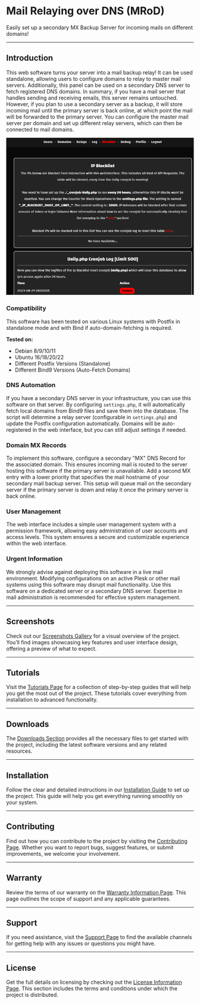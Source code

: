 # Mail Relaying over DNS (MRoD)

Easily set up a secondary MX Backup Server for incoming mails on different domains!

-----------

## Introduction

This web software turns your server into a mail backup relay! It can be used standalone, allowing users to configure domains to relay to master mail servers. Additionally, this panel can be used on a secondary DNS server to fetch registered DNS domains. In summary, if you have a mail server that handles sending and receiving emails, this server remains untouched. However, if you plan to use a secondary server as a backup, it will store incoming mail until the primary server is back online, at which point the mail will be forwarded to the primary server. You can configure the master mail server per domain and set up different relay servers, which can then be connected to mail domains.

![Screenshot of IP Blocklist](1.png)

### Compatibility

This software has been tested on various Linux systems with Postfix in standalone mode and with Bind if auto-domain-fetching is required.

**Tested on:**
- Debian 8/9/10/11
- Ubuntu 16/18/20/22
- Different Postfix Versions (Standalone)
- Different Bind9 Versions (Auto-Fetch Domains)

### DNS Automation

If you have a secondary DNS server in your infrastructure, you can use this software on that server. By configuring `settings.php`, it will automatically fetch local domains from Bind9 files and save them into the database. The script will determine a relay server (configurable in `settings.php`) and update the Postfix configuration automatically. Domains will be auto-registered in the web interface, but you can still adjust settings if needed.

### Domain MX Records

To implement this software, configure a secondary "MX" DNS Record for the associated domain. This ensures incoming mail is routed to the server hosting this software if the primary server is unavailable. Add a second MX entry with a lower priority that specifies the mail hostname of your secondary mail backup server. This setup will queue mail on the secondary server if the primary server is down and relay it once the primary server is back online.

### User Management

The web interface includes a simple user management system with a permission framework, allowing easy administration of user accounts and access levels. This system ensures a secure and customizable experience within the web interface.

### Urgent Information

We strongly advise against deploying this software in a live mail environment. Modifying configurations on an active Plesk or other mail systems using this software may disrupt mail functionality. Use this software on a dedicated server or a secondary DNS server. Expertise in mail administration is recommended for effective system management.

-----------

## Screenshots  
Check out our [Screenshots Gallery](./screenshots.html) for a visual overview of the project. You’ll find images showcasing key features and user interface design, offering a preview of what to expect.

-----------

## Tutorials  
Visit the [Tutorials Page](./tutorials.html) for a collection of step-by-step guides that will help you get the most out of the project. These tutorials cover everything from installation to advanced functionality.

-----------

## Downloads  
The [Downloads Section](./download.html) provides all the necessary files to get started with the project, including the latest software versions and any related resources.

-----------

## Installation  
Follow the clear and detailed instructions in our [Installation Guide](./installation.html) to set up the project. This guide will help you get everything running smoothly on your system.

-----------

## Contributing  
Find out how you can contribute to the project by visiting the [Contributing Page](./contributing.html). Whether you want to report bugs, suggest features, or submit improvements, we welcome your involvement.

-----------

## Warranty  
Review the terms of our warranty on the [Warranty Information Page](./warranty.html). This page outlines the scope of support and any applicable guarantees.

-----------

## Support  
If you need assistance, visit the [Support Page](./support.html) to find the available channels for getting help with any issues or questions you might have.

-----------

## License  
Get the full details on licensing by checking out the [License Information Page](./license.html). This section includes the terms and conditions under which the project is distributed.